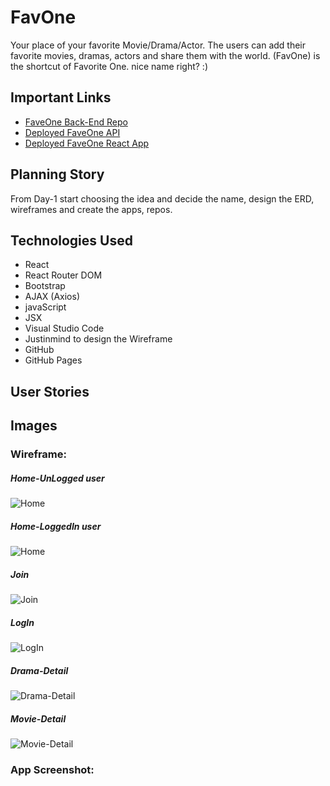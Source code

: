 # FavOne
Your place of your favorite  Movie/Drama/Actor. The users can add their favorite movies, dramas, actors and share them with the world. (FavOne) is the shortcut of Favorite One. nice name right? :)

## Important Links

- [FaveOne Back-End Repo](https://git.generalassemb.ly/eman-e-alatawi/FavOne-BackEnd)
- [Deployed FaveOne API](www.link.com)
- [Deployed FaveOne React App](www.link.com)


## Planning Story
From Day-1 start choosing the idea and decide the name, design the ERD, wireframes and create the apps, repos.

## Technologies Used

- React
- React Router DOM
- Bootstrap
- AJAX (Axios)
- javaScript
- JSX
- Visual Studio Code
- Justinmind to design the Wireframe
- GitHub
- GitHub Pages

## User Stories





## Images

### Wireframe:
##### Home-UnLogged user
![Home](https://i.ibb.co/TYdrbjq/Screen-Shot-2021-02-19-at-2-06-53-PM.png)

##### Home-LoggedIn user
![Home](https://i.ibb.co/K7mLsrL/Screen-Shot-2021-02-19-at-2-06-59-PM.png)

##### Join
![Join](https://i.ibb.co/QmTpgKX/Screen-Shot-2021-02-19-at-2-07-08-PM.png)

##### LogIn
![LogIn](https://i.ibb.co/sFR4Xgw/Screen-Shot-2021-02-19-at-2-07-13-PM.png)

##### Drama-Detail
![Drama-Detail](https://i.ibb.co/7Vvfh0c/Screen-Shot-2021-02-19-at-2-07-38-PM.png)


##### Movie-Detail
![Movie-Detail](https://i.ibb.co/KmFfY1W/Screen-Shot-2021-02-19-at-2-08-13-PM.png)


### App Screenshot:
